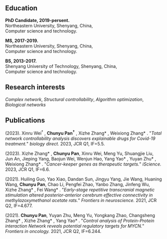 

## Education
**PhD Candidate, 2019-persent.**<br>
Northeastern University, Shenyang, China,<br>
Computer science and technology.

**MS, 2017-2019.**<br>
Northeastern University, Shenyang, China,<br>
Computer science and technology.

**BS, 2013-2017.**<br>
Shenyang University of Technology, Shenyang, China,<br>
Computer science and technology. 
## Research interests
_Complex network_, _Structural controllability_, _Algorithm optimization_, _Biological networks_

## Publications
(2023). Xinru Wei<sup>†</sup> , **Chunyu Pan<sup>†</sup>** , Xizhe Zhang* , Weixiong Zhang* . "_Total network controllability analysis discovers explainable drugs for Covid-19 treatment._" _biology direct._ 2023, JCR Q1, IF=5.5.

(2023). Xizhe Zhang* , **Chunyu Pan**, Xinru Wei, Meng Yu, Shuangjie Liu, Jun An, Jieping Yang, Baojun Wei, Wenjun Hao, Yang Yao* , Yuyan Zhu* , Weixiong Zhang* . "_Cancer-keeper genes as therapeutic targets._" _iScience._ 2023, JCR Q1, IF=6.6.

(2021). Huiling Guo, Yao Xiao, Dandan Sun, Jingyu Yang, Jie Wang, Huaning Wang, **Chunyu Pan**, Chao Li, Pengfei Zhao, Yanbo Zhang, Jinfeng Wu, Xizhe Zhang* , Fei Wang* . "_Early-stage repetitive transcranial magnetic stimulation altered posterior-anterior cerebrum effective connectivity in methylazoxymethanol acetate rats._" _Frontiers in neuroscience._ 2021, JCR Q2, IF=4.677.

(2021). **Chunyu Pan**, Yuyan Zhu, Meng Yu, Yongkang Zhao, Changsheng Zhang* , Xizhe Zhang* , Yang Yao* . "_Control analysis of Protein-Protein interaction Network reveals potential regulatory targets for MYCN._"
_Frontiers in oncology._ 2021, JCR Q2, IF=6.244.
